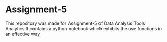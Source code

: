 # Assignment-5

This repository was made for Assignment-5 of Data Analysis Tools Analytics 
It contains a python notebook which exhibits the use functions in an effective way 

